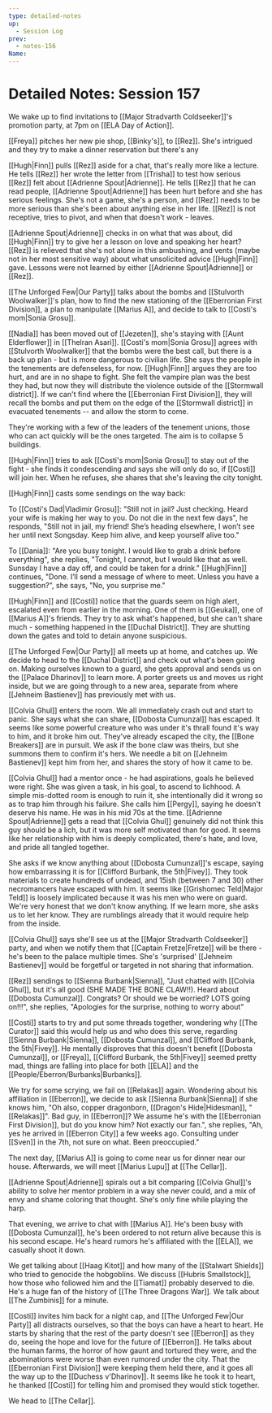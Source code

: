 ```yaml
---
type: detailed-notes
up:
  - Session Log
prev:
  - notes-156
Name:
---
```

# Detailed Notes: Session 157

We wake up to find invitations to [[Major Stradvarth Coldseeker]]'s promotion party, at 7pm on [[ELA Day of Action]]. 

[[Freya]] pitches her new pie shop, [[Binky's]], to [[Rez]]. She's intrigued and they try to make a dinner reservation but there's any 

[[Hugh|Finn]] pulls [[Rez]] aside for a chat, that's really more like a lecture. He tells [[Rez]] her wrote the letter from [[Trisha]] to test how serious [[Rez]] felt about [[Adrienne Spout|Adrienne]]. He tells [[Rez]] that he can read people, [[Adrienne Spout|Adrienne]] has been hurt before and she has serious feelings. She's not a game, she's a person, and [[Rez]] needs to be more serious than she's been about anything else in her life. [[Rez]] is not receptive, tries to pivot, and when that doesn't work - leaves. 

[[Adrienne Spout|Adrienne]] checks in on what that was about, did [[Hugh|Finn]] try to give her a lesson on love and speaking her heart? [[Rez]] is relieved that she's not alone in this ambushing, and vents (maybe not in her most sensitive way) about what unsolicited advice [[Hugh|Finn]] gave. Lessons were not learned by either [[Adrienne Spout|Adrienne]] or [[Rez]]. 

[[The Unforged Few|Our Party]] talks about the bombs and [[Stulvorth Woolwalker]]'s plan, how to find the new stationing of the [[Eberronian First Division]], a plan to manipulate [[Marius A]], and decide to talk to [[Costi's mom|Sonia Grosu]]. 

[[Nadia]] has been moved out of [[Jezeten]], she's staying with [[Aunt Elderflower]] in [[Thelran Asari]]. [[Costi's mom|Sonia Grosu]] agrees with [[Stulvorth Woolwalker]] that the bombs were the best call, but there is a back up plan - but is more dangerous to civilian life. She says the people in the tenements are defenseless, for now. [[Hugh|Finn]] argues they are too hurt, and are in no shape to fight. She felt the vampire plan was the best they had, but now they will distribute the violence outside of the [[Stormwall district]]. If we can't find where the [[Eberronian First Division]], they will recall the bombs and put them on the edge of the [[Stormwall district]] in evacuated tenements -- and allow the storm to come. 

They're working with a few of the leaders of the tenement unions, those who can act quickly will be the ones targeted. The aim is to collapse 5 buildings. 

[[Hugh|Finn]] tries to ask [[Costi's mom|Sonia Grosu]] to stay out of the fight - she finds it condescending and says she will only do so, if [[Costi]] will join her. When he refuses, she shares that she's leaving the city tonight. 

[[Hugh|Finn]] casts some sendings on the way back:

To [[Costi's Dad|Vladimir Grosu]]: "Still not in jail? Just checking. Heard your wife is making her way to you. Do not die in the next few days", he responds, "Still not in jail, my friend! She’s heading elsewhere, I won’t see her until next Songsday. Keep him alive, and keep yourself alive too."

To [[Dania]]: "Are you busy tonight. I would like to grab a drink before everything", she replies, "Tonight, I cannot, but I would like that as well. Sunsday I have a day off, and could be taken for a drink." [[Hugh|Finn]] continues, "Done. I’ll send a message of where to meet. Unless you have a suggestion?", she says, "No, you surprise me."

[[Hugh|Finn]] and [[Costi]] notice that the guards seem on high alert, escalated even from earlier in the morning. One of them is [[Geuka]], one of [[Marius A]]'s friends. They try to ask what's happened, but she can't share much - something happened in the [[Duchal District]]. They are shutting down the gates and told to detain anyone suspicious. 

[[The Unforged Few|Our Party]] all meets up at home, and catches up. We decide to head to the [[Duchal District]] and check out what's been going on. Making ourselves known to a guard, she gets approval and sends us on the [[Palace Dharinov]] to learn more. A porter greets us and moves us right inside, but we are going through to a new area, separate from where [[Jehneim Bastienev]] has previously met with us. 

[[Colvia Ghul]] enters the room. We all immediately crash out and start to panic. She says what she can share, [[Dobosta Cumunzal]] has escaped. It seems like some powerful creature who was under it's thrall found it's way to him, and it broke him out. They've already escaped the city, the [[Bone Breakers]] are in pursuit. We ask if the bone claw was theirs, but she summons them to confirm it's hers. We needle a bit on [[Jehneim Bastienev]] kept him from her, and shares the story of how it came to be. 

[[Colvia Ghul]] had a mentor once - he had aspirations, goals he believed were right. She was given a task, in his goal, to ascend to lichhood. A simple mis-dotted room is enough to ruin it, she intentionally did it wrong so as to trap him through his failure. She calls him [[Pergy]], saying he doesn't deserve his name. He was in his mid 70s at the time. [[Adrienne Spout|Adrienne]] gets a read that [[Colvia Ghul]] genuinely did not think this guy should be a lich, but it was more self motivated than for good. It seems like her relationship with him is deeply complicated, there's hate, and love, and pride all tangled together. 

She asks if we know anything about [[Dobosta Cumunzal]]'s escape, saying how embarrassing it is for [[Clifford Burbank, the 5th|Fivey]]. They took materials to create hundreds of undead, and 15ish (between 7 and 30) other necromancers have escaped with him. It seems like [[Grishomec Teld|Major Teld]] is loosely implicated because it was his men who were on guard. We're very honest that we don't know anything. If we learn more, she asks us to let her know. They are rumblings already that it would require help from the inside.

[[Colvia Ghul]] says she'll see us at the [[Major Stradvarth Coldseeker]] party, and when we notify them that [[Captain Fretze|Fretze]] will be there - he's been to the palace multiple times. She's 'surprised' [[Jehneim Bastienev]] would be forgetful or targeted in not sharing that information. 

[[Rez]] sendings to [[Sienna Burbank|Sienna]], "Just chatted with [[Colvia Ghul]], but it's all good (SHE MADE THE BONE CLAW!!). Heard about [[Dobosta Cumunzal]]. Congrats? Or should we be worried? LOTS going on!!!", she replies, "Apologies for the surprise, nothing to worry about"

[[Costi]] starts to try and put some threads together, wondering why [[The Curator]] said this would help us and who does this serve, regarding [[Sienna Burbank|Sienna]], [[Dobosta Cumunzal]], and [[Clifford Burbank, the 5th|Fivey]]. He mentally disproves that this doesn't benefit [[Dobosta Cumunzal]], or [[Freya]], [[Clifford Burbank, the 5th|Fivey]] seemed pretty mad, things are falling into place for both [[ELA]] and the [[People/Eberron/Burbanks|Burbanks]]. 

We try for some scrying, we fail on [[Relakas]] again. Wondering about his affiliation in [[Eberron]], we decide to ask [[Sienna Burbank|Sienna]] if she knows him, "Oh also, copper dragonborn, [[Dragon's Hide|Hidesman]], "[[Relakas]]". Bad guy, in [[Eberron]]? We assume he's with the [[Eberronian First Division]], but do you know him? Not exactly our fan.", she replies, "Ah, yes he arrived in [[Eberron City]] a few weeks ago. Consulting under [[Sven]] in the 7th, not sure on what. Been preoccupied."

The next day, [[Marius A]] is going to come near us for dinner near our house. Afterwards, we will meet [[Marius Lupu]] at [[The Cellar]].  

[[Adrienne Spout|Adrienne]] spirals out a bit comparing [[Colvia Ghul]]'s ability to solve her mentor problem in a way she never could, and a mix of envy and shame coloring that thought. She's only fine while playing the harp. 

That evening, we arrive to chat with [[Marius A]]. He's been busy with [[Dobosta Cumunzal]], he's been ordered to not return alive because this is his second escape. He's heard rumors he's affiliated with the [[ELA]], we casually shoot it down. 

We get talking about [[Haag Kitot]] and how many of the [[Stalwart Shields]] who tried to genocide the hobgoblins. We discuss [[Hubris Smallstock]], how those who followed him and the [[Tiamat]] probably deserved to die. He's a huge fan of the history of [[The Three Dragons War]]. We talk about [[The Zumbinis]] for a minute.

[[Costi]] invites him back for a night cap, and [[The Unforged Few|Our Party]] all distracts ourselves, so that the boys can have a heart to heart. He starts by sharing that the rest of the party doesn't see [[Eberron]] as they do, seeing the hope and love for the future of [[Eberron]]. He talks about the human farms, the horror of how gaunt and tortured they were, and the abominations were worse than even rumored under the city. That the [[Eberronian First Division]] were keeping them held there, and it goes all the way up to the [[Duchess v'Dharinov]]. It seems like he took it to heart, he thanked [[Costi]] for telling him and promised they would stick together. 

We head to [[The Cellar]]. 







